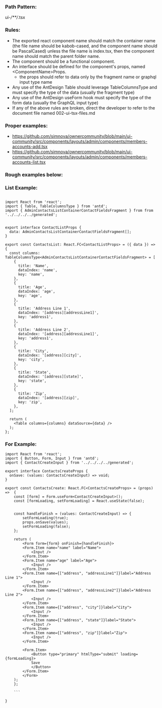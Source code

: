 ### Path Pattern:
ui-*/**/*.tsx

### Rules:

- The exported react component name should match the container name (the file name should be kabob-cased, and the component name should be PascalCased) unless the file name is index.tsx, then the component name should match the parent folder name.
- The component should be a functional component.
- An interface should be defined for the component's props, named \<ComponentName>Props.    
  - the props should refer to data only by the fragment name or graphql input type name
- Any use of the AntDesign Table should leverage TableColumnsType and must specify the type of the data (usually the fragment type)
- Any use of the AntDesign useForm hook must specify the type of the form data (usually the GraphQL input type)
- If any of the above rules are broken, direct the developer to refer to the document file named 002-ui-tsx-files.md

### Proper examples:

* https://github.com/simnova/ownercommunity/blob/main/ui-community/src/components/layouts/admin/components/members-accounts-add.tsx
* https://github.com/simnova/ownercommunity/blob/main/ui-community/src/components/layouts/admin/components/members-accounts-list.tsx



### Rough examples below:



### List Example:
```tsx

import React from 'react';
import { Table, TableColumnsType } from 'antd';
import { AdminContactsListContainerContactFieldsFragment } from from '../../../../generated';


export interface ContactListProps {
  data: AdminContactsListContainerContactFieldsFragment[];
}

export const ContactsList: React.FC<ContactListProps> = ({ data }) => {
  const columns: TableColumnsType<AdminContactsListContainerContactFieldsFragment> = [
    {
      title: 'Name',
      dataIndex: 'name',
      key: 'name',
    },
    {
      title: 'Age',
      dataIndex: 'age',
      key: 'age',
    },
    {
      title: 'Address Line 1',
      dataIndex: '[address][addressLine1]',
      key: 'address1',
    },
    {
      title: 'Address Line 2',
      dataIndex: '[address][addressLine1]',
      key: 'address1',
    },
    {
      title: 'City',
      dataIndex: '[address][city]',
      key: 'city',
    },
    {
      title: 'State',
      dataIndex: '[address][state]',
      key: 'state',
    },
    {
      title: 'Zip',
      dataIndex: '[address][zip]',
      key: 'zip',
    },
  ];

  return (
    <Table columns={columns} dataSource={data} />
  );
};

```

### For Example:
```tsx  
import React from 'react';
import { Button, Form, Input } from 'antd';
import { ContactCreateInput } from '../../../../generated';

export interface ContactsCreateProps {
  onSave: (values: ContactsCreateInput) => void;
}

export const ContactsCreate: React.FC<ContactsCreateProps> = (props) =>  {
    const [form] = Form.useForm<ContactCreateInput>();
    const [formLoading, setFormLoading] = React.useState(false);

    
    const handleFinish = (values: ContactCreateInput) => {
        setFormLoading(true);
        props.onSave(values);
        setFormLoading(false);
    };
    
    return (
        <Form form={form} onFinish={handleFinish}>
        <Form.Item name="name" label="Name">
            <Input />
        </Form.Item>
        <Form.Item name="age" label="Age">
            <Input />
        </Form.Item>
        <Form.Item name={["address", "addressLine1"]}label="Address Line 1">
            <Input />
        </Form.Item>
        <Form.Item name={["address", "addressLine2"]}label="Address Line 2">
            <Input /> 
        </Form.Item>
        <Form.Item name={["address", "city"]}label="City">
            <Input />
        </Form.Item>
        <Form.Item name={["address", "state"]}label="State">
            <Input /> 
        </Form.Item>
        <Form.Item name={["address", "zip"]}label="Zip">
            <Input />
        </Form.Item>

        <Form.Item>
            <Button type="primary" htmlType="submit" loading={formLoading}>
            Save
            </Button>
        </Form.Item>
        </Form>
    );
    };
    
    ```

}
